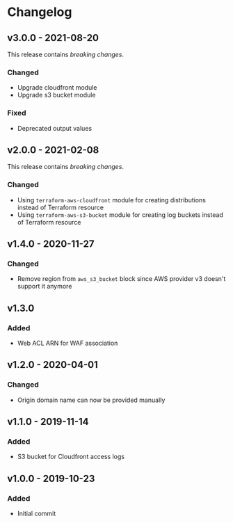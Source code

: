# Changelog

## v3.0.0 - 2021-08-20

This release contains *breaking changes*.

### Changed

- Upgrade cloudfront module
- Upgrade s3 bucket module

### Fixed

- Deprecated output values

## v2.0.0 - 2021-02-08

This release contains *breaking changes*.
### Changed

- Using `terraform-aws-cloudfront` module for creating distributions instead of Terraform resource
- Using `terraform-aws-s3-bucket` module for creating log buckets instead of Terraform resource

## v1.4.0 - 2020-11-27
### Changed

- Remove region from `aws_s3_bucket` block since AWS provider v3 doesn't support it anymore

## v1.3.0
### Added
- Web ACL ARN for WAF association

## v1.2.0 - 2020-04-01
### Changed
- Origin domain name can now be provided manually

## v1.1.0 - 2019-11-14
### Added
- S3 bucket for Cloudfront access logs

## v1.0.0 - 2019-10-23
### Added
- Initial commit
